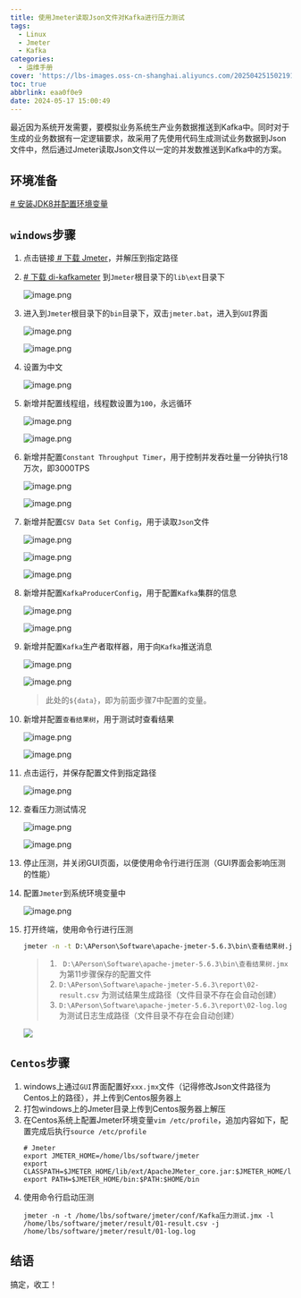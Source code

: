 ```yaml
---
title: 使用Jmeter读取Json文件对Kafka进行压力测试
tags:
  - Linux
  - Jmeter
  - Kafka
categories:
  - 运维手册
cover: 'https://lbs-images.oss-cn-shanghai.aliyuncs.com/20250425150219154.png'
toc: true
abbrlink: eaa0f0e9
date: 2024-05-17 15:00:49
---
```


最近因为系统开发需要，要模拟业务系统生产业务数据推送到Kafka中。同时对于生成的业务数据有一定逻辑要求，故采用了先使用代码生成测试业务数据到Json文件中，然后通过Jmeter读取Json文件以一定的并发数推送到Kafka中的方案。

<!-- more -->

## 环境准备

[# 安装JDK8并配置环境变量](https://www.runoob.com/java/java-environment-setup.html)

## `windows`步骤

1. 点击链接[ # 下载 Jmeter](https://dlcdn.apache.org//jmeter/binaries/apache-jmeter-5.6.3.tgz)，并解压到指定路径

2. [# 下载 di-kafkameter](https://github.com/rollno748/di-kafkameter/releases/download/1.0/di-kafkameter-1.0.jar) 到`Jmeter`根目录下的`lib\ext`目录下

   ![image.png](https://lbs-images.oss-cn-shanghai.aliyuncs.com/202504260110331.png)

3. 进入到`Jmeter`根目录下的`bin`目录下，双击`jmeter.bat`，进入到`GUI`界面

   ![image.png](https://lbs-images.oss-cn-shanghai.aliyuncs.com/202504260110288.png)

   ![image.png](https://lbs-images.oss-cn-shanghai.aliyuncs.com/202504260110302.png)

4. 设置为中文

   ![image.png](https://lbs-images.oss-cn-shanghai.aliyuncs.com/202504260110324.png)

5. 新增并配置线程组，线程数设置为`100`，永远循环

   ![image.png](https://lbs-images.oss-cn-shanghai.aliyuncs.com/202504260110296.png)

   ![image.png](https://lbs-images.oss-cn-shanghai.aliyuncs.com/202504260110316.png)

6. 新增并配置`Constant Throughput Timer`，用于控制并发吞吐量一分钟执行18万次，即3000TPS

   ![image.png](https://lbs-images.oss-cn-shanghai.aliyuncs.com/202504260110589.png)

   ![image.png](https://lbs-images.oss-cn-shanghai.aliyuncs.com/202504260110597.png)

7. 新增并配置`CSV Data Set Config`，用于读取`Json`文件

   ![image.png](https://lbs-images.oss-cn-shanghai.aliyuncs.com/202504260110636.png)

   ![image.png](https://lbs-images.oss-cn-shanghai.aliyuncs.com/202504260110654.png)

   ![image.png](https://lbs-images.oss-cn-shanghai.aliyuncs.com/202504260110659.png)

8. 新增并配置`KafkaProducerConfig`，用于配置`Kafka`集群的信息

   ![image.png](https://lbs-images.oss-cn-shanghai.aliyuncs.com/202504260110692.png)

   ![image.png](https://lbs-images.oss-cn-shanghai.aliyuncs.com/202504260110879.png)

9. 新增并配置`Kafka`生产者取样器，用于向`Kafka`推送消息

   ![image.png](https://lbs-images.oss-cn-shanghai.aliyuncs.com/202504260110919.png)

   ![image.png](https://lbs-images.oss-cn-shanghai.aliyuncs.com/202504260110911.png)
   > 此处的`${data}`，即为前面步骤7中配置的变量。

10. 新增并配置`查看结果树`，用于测试时查看结果

    ![image.png](https://lbs-images.oss-cn-shanghai.aliyuncs.com/202504260110934.png)

    ![image.png](https://lbs-images.oss-cn-shanghai.aliyuncs.com/202504260110972.png)

11. 点击运行，并保存配置文件到指定路径

    ![image.png](https://lbs-images.oss-cn-shanghai.aliyuncs.com/202504260110988.png)

12. 查看压力测试情况

    ![image.png](https://lbs-images.oss-cn-shanghai.aliyuncs.com/202504260110180.png)

    ![image.png](https://lbs-images.oss-cn-shanghai.aliyuncs.com/202504260110230.png)

13. 停止压测，并关闭GUI页面，以便使用命令行进行压测（GUI界面会影响压测的性能）

14. 配置`Jmeter`到系统环境变量中

    ![image.png](https://lbs-images.oss-cn-shanghai.aliyuncs.com/202504260110240.png)

15. 打开终端，使用命令行进行压测
    ```bat
    jmeter -n -t D:\APerson\Software\apache-jmeter-5.6.3\bin\查看结果树.jmx -l D:\APerson\Software\apache-jmeter-5.6.3\report\02-result.csv -j D:\APerson\Software\apache-jmeter-5.6.3\report\02-log.log
    ```
    > 1. ` D:\APerson\Software\apache-jmeter-5.6.3\bin\查看结果树.jmx`为第11步骤保存的配置文件
    > 2. `D:\APerson\Software\apache-jmeter-5.6.3\report\02-result.csv` 为测试结果生成路径（文件目录不存在会自动创建）
    > 3. `D:\APerson\Software\apache-jmeter-5.6.3\report\02-log.log` 为测试日志生成路径（文件目录不存在会自动创建）


    ![](https://lbs-images.oss-cn-shanghai.aliyuncs.com/202504260116446.png)

## `Centos`步骤

1. windows上通过`GUI`界面配置好`xxx.jmx`文件（记得修改Json文件路径为Centos上的路径），并上传到Centos服务器上
2. 打包windows上的Jmeter目录上传到Centos服务器上解压
3. 在Centos系统上配置Jmeter环境变量`vim /etc/profile`，追加内容如下，配置完成后执行`source /etc/profile`
    ```shell
    # Jmeter
    export JMETER_HOME=/home/lbs/software/jmeter
    export CLASSPATH=$JMETER_HOME/lib/ext/ApacheJMeter_core.jar:$JMETER_HOME/lib/jorphan.jar:$CLASSPATH
    export PATH=$JMETER_HOME/bin:$PATH:$HOME/bin
    ```
4. 使用命令行启动压测
    ```shell
    jmeter -n -t /home/lbs/software/jmeter/conf/Kafka压力测试.jmx -l /home/lbs/software/jmeter/result/01-result.csv -j /home/lbs/software/jmeter/result/01-log.log
    ```

## 结语

搞定，收工！
